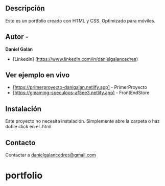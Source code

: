 ## Descripción
Este es un portfolio creado con HTML y CSS.
Optimizado para móviles.

## Autor -
**Daniel Galán**

* [LinkedIn] (https://www.linkedin.com/in/danielgalancedres)


## Ver ejemplo en vivo
- [https://primerproyecto-danigalan.netlify.app] - PrimerProyecto
- [https://gleaming-speculoos-af5ee3.netlify.app] - FrontEndStore

## Instalación
Este proyecto no necesita instalación. Simplemente abre la carpeta o haz doble click en el .html

## Contacto
Contactar a danielgalancedres@gmail.com
# portfolio
